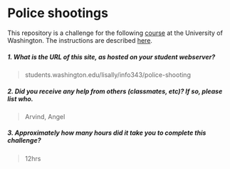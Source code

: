 # Police shootings

This repository is a challenge for the following [course](http://faculty.washington.edu/mikefree/info343/) at the University of Washington.  The instructions are described [here](http://faculty.washington.edu/mikefree/info343/#/challenges/police-shooting).

##### 1. What is the URL of this site, as hosted on your student webserver? #####
> students.washington.edu/lisally/info343/police-shooting

##### 2. Did you receive any help from others (classmates, etc)? If so, please list who. #####
> Arvind, Angel

##### 3. Approximately how many hours did it take you to complete this challenge? #####
> 12hrs